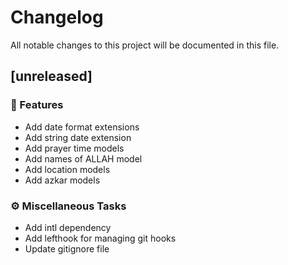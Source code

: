 # Changelog

All notable changes to this project will be documented in this file.

## [unreleased]

### 🚀 Features

- Add date format extensions
- Add string date extension
- Add prayer time models
- Add names of ALLAH model
- Add location models
- Add azkar models

### ⚙️ Miscellaneous Tasks

- Add intl dependency
- Add lefthook for managing git hooks
- Update gitignore file

<!-- generated by git-cliff -->

